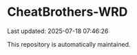 # CheatBrothers-WRD

Last updated: 2025-07-18 07:46:26

This repository is automatically maintained.
